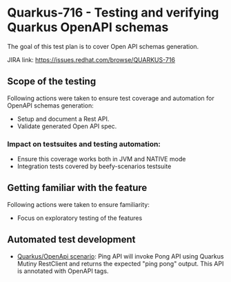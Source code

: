# Quarkus-716 - Testing and verifying Quarkus OpenAPI schemas

The goal of this test plan is to cover Open API schemas generation.

JIRA link: https://issues.redhat.com/browse/QUARKUS-716 


## Scope of the testing
Following actions were taken to ensure test coverage and automation for OpenAPI schemas generation:
 - Setup and document a Rest API.
 - Validate generated Open API spec.

### Impact on testsuites and testing automation:
 - Ensure this coverage works both in JVM and NATIVE mode
 - Integration tests covered by beefy-scenarios testsuite 

## Getting familiar with the feature
Following actions were taken to ensure familiarity:
 - Focus on exploratory testing of the features

## Automated test development

- [Quarkus/OpenApi scenario](https://github.com/quarkus-qe/beefy-scenarios/tree/master/013-quarkus-oidc-restclient): Ping API will invoke Pong API using Quarkus Mutiny RestClient and returns the expected "ping pong" output. This API is annotated with OpenAPI tags. 
